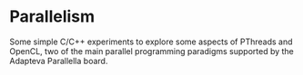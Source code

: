 Parallelism
===========

Some simple C/C++ experiments to explore some aspects of PThreads and OpenCL, two of the main parallel programming paradigms supported by the Adapteva Parallella board.
